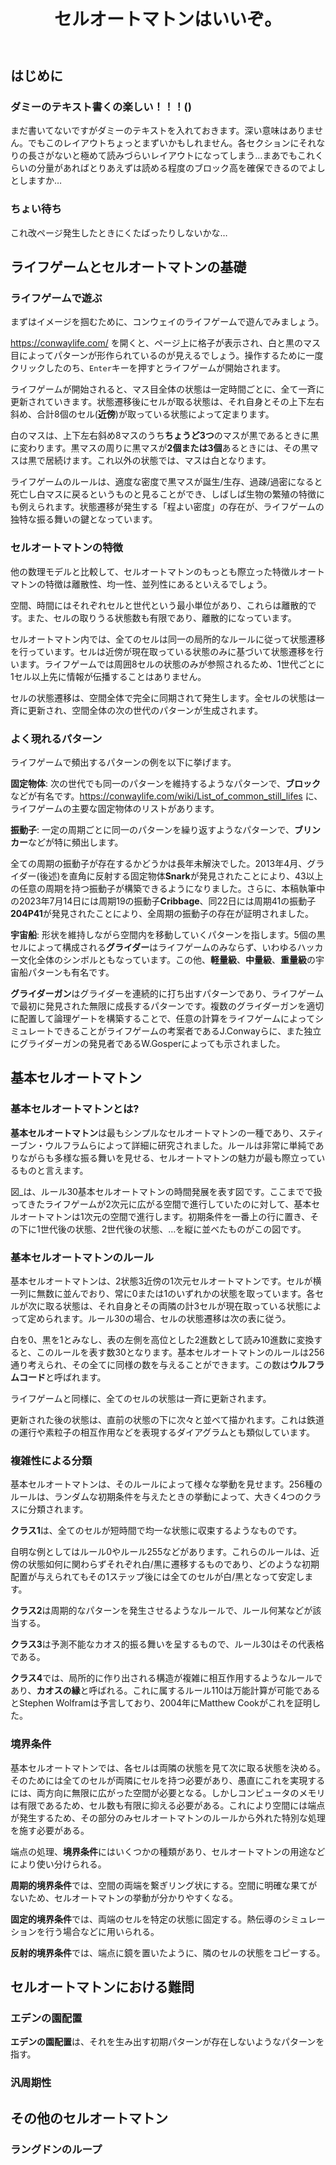 <header>

# セルオートマトンはいいぞ。
<div class="author"ctes091x></div>

</header>

<main class="two-column">

## はじめに
### ダミーのテキスト書くの楽しい！！！()
まだ書いてないですがダミーのテキストを入れておきます。深い意味はありません。でもこのレイアウトちょっとまずいかもしれません。各セクションにそれなりの長さがないと極めて読みづらいレイアウトになってしまう…まあでもこれくらいの分量があればとりあえずは読める程度のブロック高を確保できるのでよしとしますか…

### ちょい待ち
これ改ページ発生したときにくたばったりしないかな…

## ライフゲームとセルオートマトンの基礎
### ライフゲームで遊ぶ
まずはイメージを掴むために、コンウェイのライフゲームで遊んでみましょう。

https://conwaylife.com/ を開くと、ページ上に格子が表示され、白と黒のマス目によってパターンが形作られているのが見えるでしょう。操作するために一度クリックしたのち、`Enter`キーを押すとライフゲームが開始されます。

ライフゲームが開始されると、マス目全体の状態は一定時間ごとに、全て一斉に更新されていきます。状態遷移後にセルが取る状態は、それ自身とその上下左右斜め、合計8個のセル(**近傍**)が取っている状態によって定まります。

白のマスは、上下左右斜め8マスのうち**ちょうど3つ**のマスが黒であるときに黒に変わります。黒マスの周りに黒マスが**2個または3個**あるときには、その黒マスは黒で居続けます。これ以外の状態では、マスは白となります。

ライフゲームのルールは、適度な密度で黒マスが誕生/生存、過疎/過密になると死亡し白マスに戻るというものと見ることができ、しばしば生物の繁殖の特徴にも例えられます。状態遷移が発生する「程よい密度」の存在が、ライフゲームの独特な振る舞いの鍵となっています。

### セルオートマトンの特徴
他の数理モデルと比較して、セルオートマトンのもっとも際立った特徴ルオートマトンの特徴は離散性、均一性、並列性にあるといえるでしょう。

空間、時間にはそれぞれセルと世代という最小単位があり、これらは離散的です。また、セルの取りうる状態数も有限であり、離散的になっています。

セルオートマトン内では、全てのセルは同一の局所的なルールに従って状態遷移を行っています。セルは近傍が現在取っている状態のみに基づいて状態遷移を行います。ライフゲームでは周囲8セルの状態のみが参照されるため、1世代ごとに1セル以上先に情報が伝播することはありません。

セルの状態遷移は、空間全体で完全に同期されて発生します。全セルの状態は一斉に更新され、空間全体の次の世代のパターンが生成されます。

### よく現れるパターン
ライフゲームで頻出するパターンの例を以下に挙げます。

**固定物体**: 次の世代でも同一のパターンを維持するようなパターンで、**ブロック**などが有名です。https://conwaylife.com/wiki/List_of_common_still_lifes に、ライフゲームの主要な固定物体のリストがあります。

**振動子**: 一定の周期ごとに同一のパターンを繰り返すようなパターンで、**ブリンカー**などが特に頻出します。

全ての周期の振動子が存在するかどうかは長年未解決でした。2013年4月、グライダー(後述)を直角に反射する固定物体**Snark**が発見されたことにより、43以上の任意の周期を持つ振動子が構築できるようになりました。さらに、本稿執筆中の2023年7月14日には周期19の振動子**Cribbage**、同22日には周期41の振動子**204P41**が発見されたことにより、全周期の振動子の存在が証明されました。

**宇宙船**: 形状を維持しながら空間内を移動していくパターンを指します。5個の黒セルによって構成される**グライダー**はライフゲームのみならず、いわゆるハッカー文化全体のシンボルともなっています。この他、**軽量級**、**中量級**、**重量級**の宇宙船パターンも有名です。

**グライダーガン**はグライダーを連続的に打ち出すパターンであり、ライフゲームで最初に発見された無限に成長するパターンです。複数のグライダーガンを適切に配置して論理ゲートを構築することで、任意の計算をライフゲームによってシミュレートできることがライフゲームの考案者であるJ.Conwayらに、また独立にグライダーガンの発見者であるW.Gosperによっても示されました。

## 基本セルオートマトン

### 基本セルオートマトンとは?

**基本セルオートマトン**は最もシンプルなセルオートマトンの一種であり、スティーブン・ウルフラムらによって詳細に研究されました。ルールは非常に単純でありながらも多様な振る舞いを見せる、セルオートマトンの魅力が最も際立っているものと言えます。

<!-- ![ルール30基本セルオートマトンの時間発展](https://upload.wikimedia.org/wikipedia/commons/a/aa/Rule30-256-rows.png) -->

図_は、ルール30基本セルオートマトンの時間発展を表す図です。ここまでで扱ってきたライフゲームが2次元に広がる空間で進行していたのに対して、基本セルオートマトンは1次元の空間で進行します。初期条件を一番上の行に置き、その下に1世代後の状態、2世代後の状態、…を縦に並べたものがこの図です。

### 基本セルオートマトンのルール
基本セルオートマトンは、2状態3近傍の1次元セルオートマトンです。セルが横一列に無数に並んでおり、常に0または1のいずれかの状態を取っています。各セルが次に取る状態は、それ自身とその両隣の計3セルが現在取っている状態によって定められます。ルール30の場合、セルの状態遷移は次の表に従う。

<!-- 表を入れる -->

白を0、黒を1とみなし、表の左側を高位とした2進数として読み10進数に変換すると、このルールを表す数30となります。基本セルオートマトンのルールは256通り考えられ、その全てに同様の数を与えることができます。この数は**ウルフラムコード**と呼ばれます。

ライフゲームと同様に、全てのセルの状態は一斉に更新されます。

更新された後の状態は、直前の状態の下に次々と並べて描かれます。これは鉄道の運行や素粒子の相互作用などを表現するダイアグラムとも類似しています。

### 複雑性による分類
基本セルオートマトンは、そのルールによって様々な挙動を見せます。256種のルールは、ランダムな初期条件を与えたときの挙動によって、大きく4つのクラスに分類されます。

**クラス1**は、全てのセルが短時間で均一な状態に収束するようなものです。

自明な例としてはルール0やルール255などがあります。これらのルールは、近傍の状態如何に関わらずそれぞれ白/黒に遷移するものであり、どのような初期配置が与えられてもその1ステップ後には全てのセルが白/黒となって安定します。

<!-- 図を挿入 -->

**クラス2**は周期的なパターンを発生させるようなルールで、ルール何某などが該当する。

<!-- 図を挿入 -->

**クラス3**は予測不能なカオス的振る舞いを呈するもので、ルール30はその代表格である。

<!-- 図を挿入 -->

**クラス4**では、局所的に作り出される構造が複雑に相互作用するようなルールであり、**カオスの縁**と呼ばれる。これに属するルール110は万能計算が可能であるとStephen Wolframは予言しており、2004年にMatthew Cookがこれを証明した。

<!-- 図を挿入 -->

### 境界条件
基本セルオートマトンでは、各セルは両隣の状態を見て次に取る状態を決める。そのためには全てのセルが両隣にセルを持つ必要があり、愚直にこれを実現するには、両方向に無限に広がった空間が必要となる。しかしコンピュータのメモリは有限であるため、セル数も有限に抑える必要がある。これにより空間には端点が発生するため、その部分のみセルオートマトンのルールから外れた特別な処理を施す必要がある。

端点の処理、**境界条件**にはいくつかの種類があり、セルオートマトンの用途などにより使い分けられる。

**周期的境界条件**では、空間の両端を繋ぎリング状にする。空間に明確な果てがないため、セルオートマトンの挙動が分かりやすくなる。

**固定的境界条件**では、両端のセルを特定の状態に固定する。熱伝導のシミュレーションを行う場合などに用いられる。

**反射的境界条件**では、端点に鏡を置いたように、隣のセルの状態をコピーする。

## セルオートマトンにおける難問
### エデンの園配置
**エデンの園配置**は、それを生み出す初期パターンが存在しないようなパターンを指す。

### 汎周期性


## その他のセルオートマトン
### ラングドンのループ

</main>
